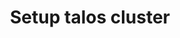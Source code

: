 ---
title: Setup talos cluster
description: A guide for setting up talos cluster with this module.
---